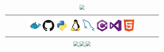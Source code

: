 <p align="center">
  <img src="https://github-readme-stats.vercel.app/api?username=FlorianJSa">
</p>

---
<p align="center">
  <img src="https://raw.githubusercontent.com/devicons/devicon/master/icons/docker/docker-original.svg" width="40" height="40" lign="left"/>
  <img src="https://raw.githubusercontent.com/devicons/devicon/master/icons/github/github-original.svg"  width="40" height="40" lign="left"/>
  <img src="https://raw.githubusercontent.com/devicons/devicon/master/icons/python/python-original.svg" alt="debian" width="40" height="40" lign="left"/>
  <img src="https://raw.githubusercontent.com/devicons/devicon/master/icons/linux/linux-original.svg" width="40" height="40" lign="left"/>
  <img src="https://raw.githubusercontent.com/devicons/devicon/master/icons/mysql/mysql-original.svg" width="40" height="40" lign="left"/>
  <img src="https://raw.githubusercontent.com/devicons/devicon/master/icons/csharp/csharp-original.svg" width="40" height="40" lign="left"/>
  <img src="https://raw.githubusercontent.com/devicons/devicon/master/icons/visualstudio/visualstudio-plain.svg" width="40" height="40" lign="left"/>
  <img src="https://raw.githubusercontent.com/devicons/devicon/master/icons/html5/html5-original.svg" width="40" height="40" lign="left"/>  
</div>

---

<p  align="center">
    <a href= "https://blog.sabonchi.de/">
        <img src="https://img.icons8.com/material-outlined/26/000000/ball-point-pen.png"/>
    </a>
    <a href= "https://www.youtube.com/channel/UCflH8E8GQ3UfEb2k8bWMolA">
        <img src="https://img.icons8.com/material-outlined/30/000000/youtube.png"/>
    </a>   
    <a href= "https://twitter.com/FlorianJSa">
        <img src="https://img.icons8.com/material-outlined/30/000000/twitter.png"/>
    </a>
</p>



